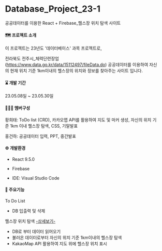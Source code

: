 # Database_Project_23-1
공공데이터를 이용한 React + Firebase_헬스장 위치 탐색 사이트


#### :world_map: 프로젝트 소개
이 프로젝트는 23년도 '데이터베이스' 과목 프로젝트로, 

전라북도 전주시_체력단련장업 (https://www.data.go.kr/data/15112497/fileData.do) 공공데이터를 이용하여 자신의 현재 위치 기준 1km이내의 헬스장의 위치와 정보를 찾아주는 사이트 입니다.

#### :hourglass: 개발 기간
23.05.08일 ~ 23.05.30일

#### :people_holding_hands: 멤버구성

황희태: ToDo list (CRD), 카카오맵 API를 활용하여 지도 및 마커 생성, 자신의 위치 기준 1km 이내 헬스장 탐색, CSS, 기말발표 

홍건하: 공공데이터 입력, PPT, 중간발표



#### :gear: 개발환경

- React  9.5.0              

- Firebase

- IDE: Visual Studio Code

#### :pushpin: 주요기능

To Do List

- DB 입출력 및 삭제

헬스장 위치 탐색 [-상세보기-](https://github.com/hwangheetae/Database_Project_23-1/wiki/%EC%BB%B4%ED%8F%AC%EB%84%8C%ED%8A%B8-%EB%B3%84-%EA%B8%B0%EB%8A%A5-%EC%86%8C%EA%B0%9C-(map.jsx))

- DB로 부터 데이터 읽어오기
- 불러온 데이터로부터 자신의 위치 기준 1km이내의 헬스장 탐색
- KakaoMap API 활용하여 지도 위에 헬스장 위치 표시

